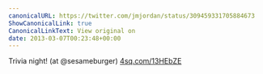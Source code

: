 ```yaml
---
canonicalURL: https://twitter.com/jmjordan/status/309459331705884673
ShowCanonicalLink: true
CanonicalLinkText: View original on
date: 2013-03-07T00:23:48+00:00
---
```

Trivia night! (at @sesameburger) [4sq.com/13HEbZE](http://4sq.com/13HEbZE)